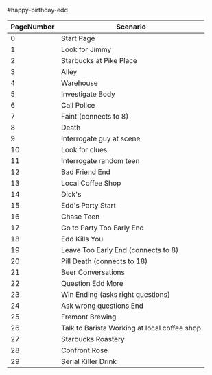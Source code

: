 #happy-birthday-edd

| PageNumber | Scenario |
| ----------- | ----------- |
| 0 | Start Page |
| 1 | Look for Jimmy |
| 2 | Starbucks at Pike Place |
| 3 | Alley |
| 4 | Warehouse |
| 5  | Investigate Body |
| 6 | Call Police |
| 7 | Faint (connects to 8) |
| 8 | Death |
| 9 | Interrogate guy at scene |
| 10 | Look for clues |
| 11 | Interrogate random teen |
| 12 | Bad Friend End |
| 13 | Local Coffee Shop |
| 14 | Dick's |
| 15 | Edd's Party Start |
| 16 | Chase Teen |
| 17 | Go to Party Too Early End |
| 18 | Edd Kills You |
| 19 | Leave Too Early End (connects to 8) |
| 20 | Pill Death (connects to 18) |
| 21 | Beer Conversations |
| 22 | Question Edd More |
| 23 | Win Ending (asks right questions) |
| 24 | Ask wrong questions End |
| 25 | Fremont Brewing |
| 26 | Talk to Barista Working at local coffee shop |
| 27 | Starbucks Roastery |
| 28 | Confront Rose |
| 29 | Serial Killer Drink |


